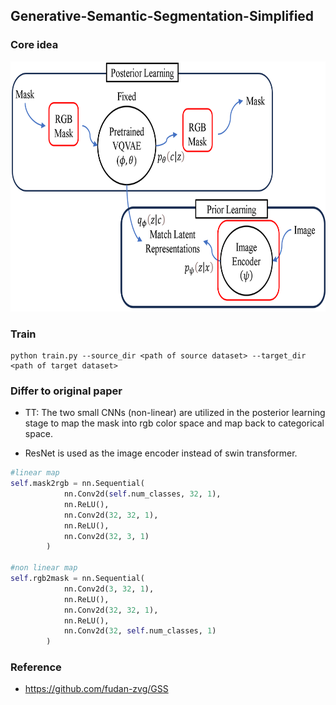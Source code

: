 ## Generative-Semantic-Segmentation-Simplified

### Core idea

<img src="figures/framework.png" width="1000" height="400">

### Train
```
python train.py --source_dir <path of source dataset> --target_dir <path of target dataset>
```

### Differ to original paper 
* TT: The two small CNNs (non-linear) are utilized in the posterior learning stage to map the mask into rgb color space and map back to categorical space.

* ResNet is used as the image encoder instead of swin transformer.

```python
#linear map
self.mask2rgb = nn.Sequential(
            nn.Conv2d(self.num_classes, 32, 1),
            nn.ReLU(),
            nn.Conv2d(32, 32, 1),
            nn.ReLU(),
            nn.Conv2d(32, 3, 1)
        )

#non linear map
self.rgb2mask = nn.Sequential(
            nn.Conv2d(3, 32, 1),
            nn.ReLU(),
            nn.Conv2d(32, 32, 1),
            nn.ReLU(),
            nn.Conv2d(32, self.num_classes, 1)
        )
```


### Reference
* https://github.com/fudan-zvg/GSS
